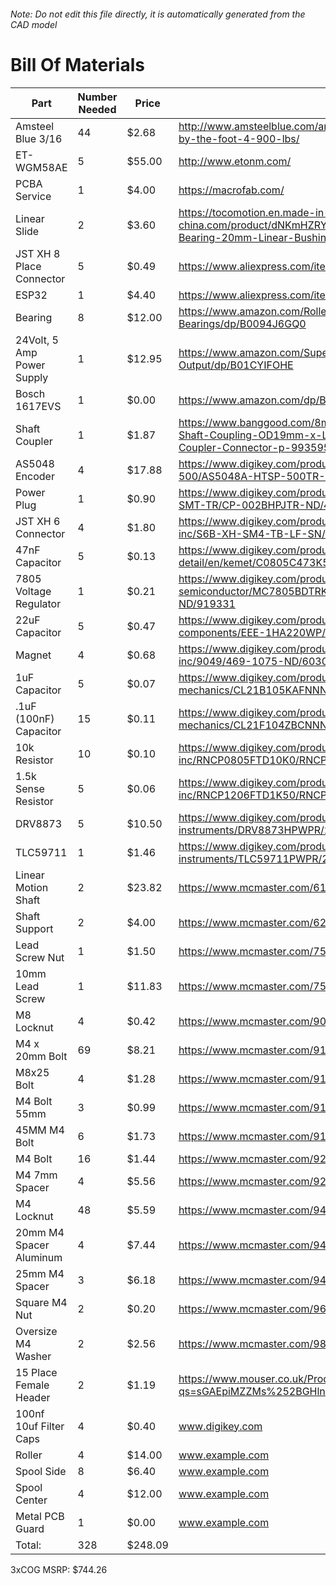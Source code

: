 ###### Note: Do not edit this file directly, it is automatically generated from the CAD model 
# Bill Of Materials 
 |Part|Number Needed|Price|Source| 
 |----|----------|-----|-----|
|Amsteel Blue 3/16|44|$2.68|http://www.amsteelblue.com/amsteel-blue-3-16-synthetic-rope-by-the-foot-4-900-lbs/|
|ET-WGM58AE|5|$55.00|http://www.etonm.com/|
|PCBA Service|1|$4.00|https://macrofab.com/|
|Linear Slide|2|$3.60|https://tocomotion.en.made-in-china.com/product/dNKmHZRYAIWa/China-Lme20uu-Linear-Slide-Bearing-20mm-Linear-Bushing.html|
|JST XH 8 Place Connector|5|$0.49|https://www.aliexpress.com/item/32868570445.html|
|ESP32|1|$4.40|https://www.aliexpress.com/item/32928267626.html|
|Bearing|8|$12.00|https://www.amazon.com/RollerBones-Bones-Roller-Bearings/dp/B0094J6GQ0|
|24Volt, 5 Amp Power Supply|1|$12.95|https://www.amazon.com/Superpower-Power-Adapter-Supply-Output/dp/B01CYIFOHE|
|Bosch 1617EVS|1|$0.00|https://www.amazon.com/dp/B00004TKHV|
|Shaft Coupler|1|$1.87|https://www.banggood.com/8mm-x-10mm-Aluminum-Flexible-Shaft-Coupling-OD19mm-x-L25mm-CNC-Stepper-Motor-Coupler-Connector-p-993595.html|
|AS5048 Encoder|4|$17.88|https://www.digikey.com/product-detail/en/ams/AS5048A-HTSP-500/AS5048A-HTSP-500TR-ND/3188615|
|Power Plug|1|$0.90|https://www.digikey.com/product-detail/en/cui-inc/PJ-002BH-SMT-TR/CP-002BHPJTR-ND/404626|
|JST XH 6 Connector|4|$1.80|https://www.digikey.com/product-detail/en/jst-sales-america-inc/S6B-XH-SM4-TB-LF-SN/455-2264-2-ND/1651066|
|47nF Capacitor|5|$0.13|https://www.digikey.com/product-detail/en/kemet/C0805C473K5RACTU/399-1166-2-ND/411165|
|7805 Voltage Regulator|1|$0.21|https://www.digikey.com/product-detail/en/on-semiconductor/MC7805BDTRKG/MC7805BDTRKGOSTR-ND/919331|
|22uF Capacitor|5|$0.47|https://www.digikey.com/product-detail/en/panasonic-electronic-components/EEE-1HA220WP/PCE3920TR-ND/766087|
|Magnet|4|$0.68|https://www.digikey.com/product-detail/en/radial-magnet-inc/9049/469-1075-ND/6030786|
|1uF Capacitor|5|$0.07|https://www.digikey.com/product-detail/en/samsung-electro-mechanics/CL21B105KAFNNNE/1276-1066-2-ND/3886724|
|.1uF (100nF) Capacitor|15|$0.11|https://www.digikey.com/product-detail/en/samsung-electro-mechanics/CL21F104ZBCNNNC/1276-1007-2-ND/3886665|
|10k Resistor|10|$0.10|https://www.digikey.com/product-detail/en/stackpole-electronics-inc/RNCP0805FTD10K0/RNCP0805FTD10K0TR-ND/2240262|
|1.5k Sense Resistor|5|$0.06|https://www.digikey.com/product-detail/en/stackpole-electronics-inc/RNCP1206FTD1K50/RNCP1206FTD1K50TR-ND/2240341|
|DRV8873|5|$10.50|https://www.digikey.com/product-detail/en/texas-instruments/DRV8873HPWPR/296-53139-2-ND/9861442|
|TLC59711|1|$1.46|https://www.digikey.com/product-detail/en/texas-instruments/TLC59711PWPR/296-36745-2-ND/2962067|
|Linear Motion Shaft|2|$23.82|https://www.mcmaster.com/6112k109|
|Shaft Support|2|$4.00|https://www.mcmaster.com/62645k42|
|Lead Screw Nut|1|$1.50|https://www.mcmaster.com/7549k16|
|10mm Lead Screw|1|$11.83|https://www.mcmaster.com/7549k71|
|M8 Locknut|4|$0.42|https://www.mcmaster.com/90576a117|
|M4 x 20mm Bolt|69|$8.21|https://www.mcmaster.com/91239a152|
|M8x25 Bolt|4|$1.28|https://www.mcmaster.com/91239a427|
|M4 Bolt 55mm|3|$0.99|https://www.mcmaster.com/91290a187|
|45MM M4 Bolt|6|$1.73|https://www.mcmaster.com/91502a134|
|M4 Bolt|16|$1.44|https://www.mcmaster.com/92095a190|
|M4 7mm Spacer|4|$5.56|https://www.mcmaster.com/92871a308|
|M4 Locknut|48|$5.59|https://www.mcmaster.com/94645a101|
|20mm M4 Spacer Aluminum|4|$7.44|https://www.mcmaster.com/94669a090|
|25mm M4 Spacer|3|$6.18|https://www.mcmaster.com/94669a092|
|Square M4 Nut|2|$0.20|https://www.mcmaster.com/96887a329|
|Oversize M4 Washer|2|$2.56|https://www.mcmaster.com/98040a102|
|15 Place Female Header|2|$1.19|https://www.mouser.co.uk/ProductDetail/Harwin/M20-7861546?qs=sGAEpiMZZMs%252BGHln7q6pmzzqnf3%2F1AeIR0hnMc3ILas=|
|100nf 10uf Filter Caps|4|$0.40|www.digikey.com|
|Roller|4|$14.00|www.example.com|
|Spool Side|8|$6.40|www.example.com|
|Spool Center|4|$12.00|www.example.com|
|Metal PCB Guard|1|$0.00|www.example.com|
|Total: |328|$248.09| |

 3xCOG MSRP: $744.26